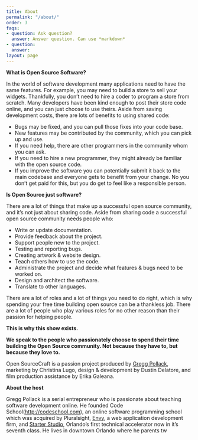 ```yaml
---
title: About
permalink: "/about/"
order: 3
faqs:
- question: Ask question?
  answer: Answer question. Can use *markdown*
- question: 
  answer: 
layout: page
---
```


**What is Open Source Software?**

In the world of software development many applications need to have the same features.  For example, you may need to build a store to sell your widgets.  Thankfully, you don’t need to hire a coder to program a store from scratch.  Many developers have been kind enough to post their store code online, and you can just choose to use theirs.  Aside from saving development costs, there are lots of benefits to using shared code:

* Bugs may be fixed, and you can pull those fixes into your code base.
* New features may be contributed by the community, which you can pick up and use.
* If you need help, there are other programmers in the community whom you can ask.
* If you need to hire a new programmer, they might already be familiar with the open source code.
* If you improve the software you can potentially submit it back to the main codebase and everyone gets to benefit from your change.  No you don’t get paid for this, but you do get to feel like a responsible person.

**Is Open Source just software?**

There are a lot of things that make up a successful open source community, and it’s not just about sharing code.  Aside from sharing code a successful open source community needs people who:

* Write or update documentation.
* Provide feedback about the project.
* Support people new to the project.
* Testing and reporting bugs.
* Creating artwork & website design.
* Teach others how to use the code.
* Administrate the project and decide what features & bugs need to be worked on.
* Design and architect the software.
* Translate to other languages.

There are a lot of roles and a lot of things you need to do right, which is why spending your free time building open source can be a thankless job.  There are a lot of people who play various roles for no other reason than their passion for helping people.

**This is why this show exists.**

**We speak to the people who passionately choose to spend their time building the Open Source community.  Not because they have to, but because they love to.**

Open SourceCraft is a passion project produced by [Gregg Pollack](https://www.greggpollack.com), marketing by Christina Lugo, design & development by Dustin Delatore, and film production assistance by Erika Galeana.

**About the host**

Gregg Pollack is a serial entrepreneur who is passionate about teaching software development online.  He founded Code School(http://codeschool.com), an online software programming school which was acquired by Pluralsight, [Envy](https://madewithenvy.com/), a web application development firm, and [Starter Studio](http://starterstudio.com), Orlando’s first technical accelerator now in it’s seventh class.  He lives in downtown Orlando where he parents tw